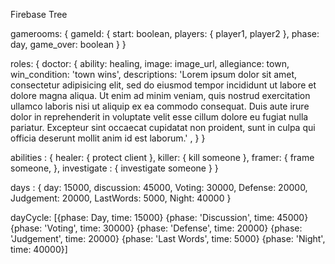 Firebase Tree

gamerooms: {
  gameId: {
    start: boolean,
    players: {
      player1, player2
    },
    phase: day,
    game_over: boolean
  }
}

roles: {
  doctor: {
    ability: healing,
    image: image_url,
    allegiance: town,
    win_condition: 'town wins',
    descriptions: 'Lorem ipsum dolor sit amet, consectetur adipisicing elit, sed do eiusmod tempor incididunt ut labore et dolore magna aliqua. Ut enim ad minim veniam, quis nostrud exercitation ullamco laboris nisi ut aliquip ex ea commodo consequat. Duis aute irure dolor in reprehenderit in voluptate velit esse cillum dolore eu fugiat nulla pariatur. Excepteur sint occaecat cupidatat non proident, sunt in culpa qui officia deserunt mollit anim id est laborum.' ,
  }
}

abilities : {
  healer: {
    protect client
  },
  killer: {
    kill someone
  },
  framer: {
    frame someone,
  },
  investigate : {
    investigate someone
  }
}

days : {
  day: 15000,
  discussion: 45000,
  Voting: 30000,
  Defense: 20000,
  Judgement: 20000,
  LastWords: 5000,
  Night: 40000
}

dayCycle: [{phase: Day, time: 15000}
{phase: 'Discussion', time: 45000}
{phase: 'Voting', time: 30000}
{phase: 'Defense', time: 20000}
{phase: 'Judgement', time: 20000}
{phase: 'Last Words', time: 5000}
{phase: 'Night', time: 40000}]

